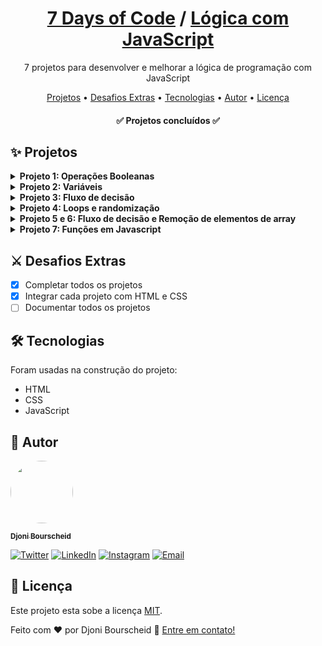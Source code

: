 <h1 align="center">
  <a href="https://djonibourscheid.github.io/7DaysOfCode/">7 Days of Code</a>
  /
  <a href="https://djonibourscheid.github.io/7DaysOfCode/#LogicWithJS">Lógica com JavaScript</a>
</h1>
<p align="center">7 projetos para desenvolver e melhorar a lógica de programação com JavaScript</p>

<p align="center">
  <a href="#-projetos">Projetos</a> •
  <a href="#-desafios-extras">Desafios Extras</a> •
  <a href="#-tecnologias">Tecnologias</a> •
  <a href="#-autor">Autor</a> •
  <a href="#-licença">Licença</a>
</p>

<h4 align="center">
	✅ Projetos concluídos ✅
</h4>


## ✨ Projetos
<!-- Projeto 1 -->
<details>
  <summary><b>Projeto 1: Operações Booleanas</b></summary>

  Dado as seguintes variáveis:
  <pre lang="javascript">
const numeroUm = 1
const stringUm = '1'
const numeroTrinta = 30
const stringTrinta = '30'
const numeroDez = 10
const stringDez = '10'
</pre>

  Compare cada *numero* com sua devida *string* e retorne:
  - if (*numero* {== ou ===} *string*):
    - As variáveis *numero* e *string* tem o mesmo valor, mas tipos diferentes
    - As variáveis *numero* e *string* tem o mesmo valor e mesmo tipo
  - else:
    - As variáveis *numero* e *string* não tem o mesmo valor

  <h4>
    <a href="https://djonibourscheid.github.io/7DaysOfCode/LogicWithJS/exercise01/">
      <b>🥇 Resultado 🥇</b>
    </a>
  </h4>

  <hr></hr>
</details>

<!-- Projeto 2 -->
<details>
  <summary><b>Projeto 2: Variáveis</b></summary>

  Dado as seguintes perguntas:
  - Qual o seu nome?
  - Quantos anos você tem?
  - Qual linguagem de programação você está estudando?

  No final, o sistema vai exibir a mensagem:

  <b>"Olá <i>[nome]</i>, você tem <i>[idade]</i> anos e já está aprendendo <i>[linguagem]</i>!"</b>

  ### Desafio extra:
  Complemente o código para que, depois de exibir a mensagem anterior, o programa pergunte:
  <p>&nbsp;&nbsp;<b>"Você gosta de estudar <i>[linguagem]</i>?"</b></p>

  Dependendo da resposta, ele deve mostrar uma das seguintes mensagens:
  - Muito bom! Continue estudando e você terá muito sucesso.
  - Ahh que pena... Já tentou aprender outras linguagens?

  <h4>
    <a href="https://djonibourscheid.github.io/7DaysOfCode/LogicWithJS/exercise02/">
      <b>🥇 Resultado 🥇</b>
    </a>
  </h4>

  <hr></hr>
</details>

<!-- Projeto 3 -->
<details>
  <summary><b>Projeto 3: Fluxo de decisão</b></summary>

  Perguntar ao usuário:
  1. Se quer seguir para área de Front-End ou seguir para a área de Back-End.
  2. Caso esteja na área de Front-End, se quer aprender React ou aprender Vue. Caso esteja na área de Back-End, poderá aprender C# ou aprender Java.
  3. Depois, independente das escolhas anteriores, o usuário poderá escolher entre seguir se especializando na área escolhida ou seguir se desenvolvendo para se tornar Fullstack. Você deve exibir na tela uma mensagem específica para   cada escolha.
  4. Por fim, pergunte quais são as tecnologias nas quais a pessoa gostaria de se especializar ou de conhecer. Aqui, a pessoa pode responder N tecnologias, uma de cada vez.

  ### Extra:
  - Complementei o código para que, depois que o usuário adicionar uma nova linguagem na área Fullstack, ela seja salva no LocalStorage.

  <h4>
    <a href="https://djonibourscheid.github.io/7DaysOfCode/LogicWithJS/exercise03/">
      <b>🥇 Resultado 🥇</b>
    </a>
  </h4>

  <hr>
  </hr>
</details>

<!-- Projeto 4 -->
<details>
  <summary><b>Projeto 4: Loops e randomização</b></summary>

  Você deve criar um programa que comece com um valor randômico entre 0 a 10 para o número que você vai adivinhar (7, por exemplo).
  Em seguida, o programa vai perguntar para você qual o valor que você deseja chutar e, caso você acerte, ele irá te parabenizar. Caso erre, ele vai te dar mais 2 tentativas.
  No fim, caso você não acerte nenhuma vez, ele vai imprimir qual era o número inicial.

  ### Extra:
  Complementei o código com:
  - Usuário pode selecionar o número mínimo, máximo e o tanto de chances que ele quer. Caso nada informado, é definido 0, 10 e 3 por padrão.
  - Validação para não ditar o mesmo número, número fora do intervalo definido...
  - Representação visual dos números já falados.
  - Responsividade

  <h4>
    <a href="https://djonibourscheid.github.io/7DaysOfCode/LogicWithJS/exercise04/">
      <b>🥇 Resultado 🥇</b>
    </a>
  </h4>

  <hr>
  </hr>
</details>

<!-- Projeto 5 e 6 -->
<details>
  <summary><b>Projeto 5 e 6: Fluxo de decisão e Remoção de elementos de array</b></summary>
	<br>

  **Dia 5:**
	Faça uma lista de compras, para isto:
  1. O programa deve perguntar qual comida você deseja inserir, e você digitará o nome dela, como por exemplo batata.
  2. Depois, ele deverá perguntar em qual categoria essa comida se encaixa, com algumas opções já pré-definidas, como frutas, laticínios, congelados, doces... Assim, você poderá separar tudo no seu devido grupo.

  **Dia 6:**
  Opção de deletar a comida na lista
  
  ### Extra:
  - Complementei o código para que, depois que o usuário adicionar, ela seja salva no LocalStorage
  - Deletar comida do LocalStorage também
  - Responsividade

  <h4>
    <a href="https://djonibourscheid.github.io/7DaysOfCode/LogicWithJS/exercise05/">
      <b>🥇 Resultado 🥇</b>
    </a>
  </h4>

  <hr>
  </hr>
</details>

<!-- Projeto 7 -->
<details>
  <summary><b>Projeto 7: Funções em Javascript</b></summary>

  Você deverá criar uma calculadora sendo que, cada operação *(+ - x /)* terá sua própria função, e dentro dela seja calculado e retorne o valor final.
  
  ### Extra:
  - Interface amigável para o usuário
  - Responsividade

  <h4>
    <a href="https://djonibourscheid.github.io/7DaysOfCode/LogicWithJS/exercise07/">
      <b>🥇 Resultado 🥇</b>
    </a>
  </h4>

  <hr>
  </hr>
</details>

## ⚔ Desafios Extras
- [x] Completar todos os projetos
- [x] Integrar cada projeto com HTML e CSS
- [ ] Documentar todos os projetos

## 🛠 Tecnologias
Foram usadas na construção do projeto:
- HTML
- CSS
- JavaScript

## 👋 Autor
<a href="https://github.com/djonibourscheid">
  <img style="border-radius: 50%" src="https://avatars.githubusercontent.com/u/62856037?v=4" width="100px">

  <sub><b>Djoni Bourscheid</b></sub>
</a>

[![Twitter](https://img.shields.io/badge/Twitter-informational?style=for-the-badge&logo=twitter&logoColor=white)](https://twitter.com/djonibourscheid)
[![LinkedIn](https://img.shields.io/badge/Linkedin-0A66C2?style=for-the-badge&logo=linkedin&logoColor=white)](https://www.linkedin.com/in/djonibourscheid/)
[![Instagram](https://img.shields.io/badge/Instagram-E4405F?style=for-the-badge&logo=instagram&logoColor=white)](https://www.instagram.com/djonibourscheid/)
[![Email](https://img.shields.io/badge/Gmail-D14836?style=for-the-badge&logo=gmail&logoColor=white)](mailto:djonibourscheid@gmail.com)


## 📝 Licença
Este projeto esta sobe a licença [MIT](../LICENSE).

Feito com ❤️ por Djoni Bourscheid 👋 [Entre em contato!](https://www.linkedin.com/in/djonibourscheid/)
